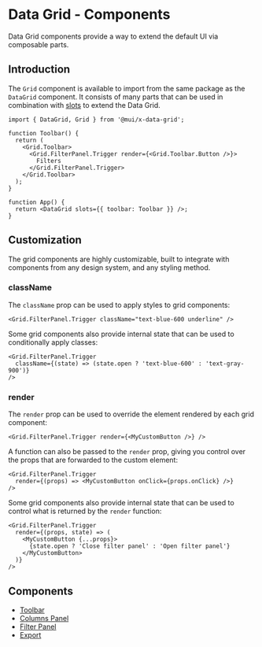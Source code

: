 # Data Grid - Components

<p class="description">Data Grid components provide a way to extend the default UI via composable parts.</p>

## Introduction

The `Grid` component is available to import from the same package as the `DataGrid` component. It consists of many parts that can be used in combination with [slots](/x/react-data-grid/components/) to extend the Data Grid.

```tsx
import { DataGrid, Grid } from '@mui/x-data-grid';

function Toolbar() {
  return (
    <Grid.Toolbar>
      <Grid.FilterPanel.Trigger render={<Grid.Toolbar.Button />}>
        Filters
      </Grid.FilterPanel.Trigger>
    </Grid.Toolbar>
  );
}

function App() {
  return <DataGrid slots={{ toolbar: Toolbar }} />;
}
```

## Customization

The grid components are highly customizable, built to integrate with components from any design system, and any styling method.

### className

The `className` prop can be used to apply styles to grid components:

```tsx
<Grid.FilterPanel.Trigger className="text-blue-600 underline" />
```

Some grid components also provide internal state that can be used to conditionally apply classes:

```tsx
<Grid.FilterPanel.Trigger
  className={(state) => (state.open ? 'text-blue-600' : 'text-gray-900')}
/>
```

### render

The `render` prop can be used to override the element rendered by each grid component:

```tsx
<Grid.FilterPanel.Trigger render={<MyCustomButton />} />
```

A function can also be passed to the `render` prop, giving you control over the props that are forwarded to the custom element:

```tsx
<Grid.FilterPanel.Trigger
  render={(props) => <MyCustomButton onClick={props.onClick} />}
/>
```

Some grid components also provide internal state that can be used to control what is returned by the `render` function:

```tsx
<Grid.FilterPanel.Trigger
  render={(props, state) => (
    <MyCustomButton {...props}>
      {state.open ? 'Close filter panel' : 'Open filter panel'}
    </MyCustomButton>
  )}
/>
```

## Components

- [Toolbar](/x/react-data-grid/components/toolbar/)
- [Columns Panel](/x/react-data-grid/components/columns-panel/)
- [Filter Panel](/x/react-data-grid/components/filter-panel/)
- [Export](/x/react-data-grid/components/export/)
